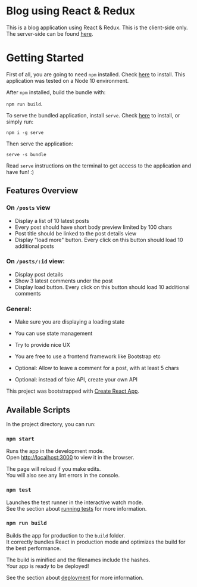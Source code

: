 # Blog using React & Redux

This is a blog application using React & Redux. This is the client-side only. The server-side can be found [here](https://github.com/douglasmuraoka/blog-server).

# Getting Started

First of all, you are going to need `npm` installed. Check [here](https://www.npmjs.com/get-npm) to install. This application was tested on a Node 10 environment.

After `npm` installed, build the bundle with:

```npm run build```.

To serve the bundled application, install `serve`. Check [here](https://www.npmjs.com/package/serve) to install, or simply run:

```npm i -g serve```

Then serve the application:

```serve -s bundle```

Read `serve` instructions on the terminal to get access to the application and have fun! :)

## Features Overview

### On `/posts` view
  - Display a list of 10 latest posts
  - Every post should have short body preview limited by 100 chars
  - Post title should be linked to the post details view
  - Display "load more" button. Every click on this button should load 10 additional posts

### On `/posts/:id` view:
  - Display post details
  - Show 3 latest comments under the post
  - Display load button. Every click on this button should load 10 additional comments

### General:
  - Make sure you are displaying a loading state
  - You can use state management
  - Try to provide nice UX
  - You are free to use a frontend framework like Bootstrap etc

  - Optional: Allow to leave a comment for a post, with at least 5 chars
  - Optional: instead of fake API, create your own API

This project was bootstrapped with [Create React App](https://github.com/facebook/create-react-app).

## Available Scripts

In the project directory, you can run:

### `npm start`

Runs the app in the development mode.<br>
Open [http://localhost:3000](http://localhost:3000) to view it in the browser.

The page will reload if you make edits.<br>
You will also see any lint errors in the console.

### `npm test`

Launches the test runner in the interactive watch mode.<br>
See the section about [running tests](https://facebook.github.io/create-react-app/docs/running-tests) for more information.

### `npm run build`

Builds the app for production to the `build` folder.<br>
It correctly bundles React in production mode and optimizes the build for the best performance.

The build is minified and the filenames include the hashes.<br>
Your app is ready to be deployed!

See the section about [deployment](https://facebook.github.io/create-react-app/docs/deployment) for more information.